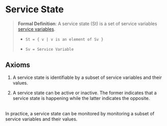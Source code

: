 # Service State

> **Formal Definition**: A service state (St) is a set of service variables [service variables](./service-variable.md).
>
> - `St = { v | v is an element of Sv }`
>
> - `Sv = Service Variable`

## Axioms

1. A service state is identifiable by a subset of service variables and their values.

2. A service state can be active or inactive. The former indicates that a service state is happening while the latter indicates the opposite.

<br/>
In practice, a service state can be monitored by monitoring a subset of service variables and their values.

